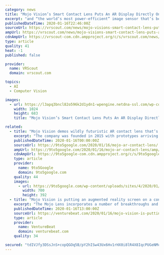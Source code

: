 ```yaml
---
category: news
title: "Mojo Vision’s Smart Contact Lens Puts An AR Display Directly On Your Eyeball"
excerpt: "and “the world’s most power-efficient” image sensor that’s been optimized specifically for computer vision, all adding up to what Mojo Vision claims is “the smallest and densest dynamic display ever made.” Although the device is still in its research and development phase—the company is currently performing clinical studies under ..."
publishedDateTime: 2020-01-16T22:46:00Z
sourceUrl: https://vrscout.com/news/mojo-visions-smart-contact-lens-puts-an-ar-display-directly-on-your-eyeball/
ampUrl: https://vrscout.com/news/mojo-visions-smart-contact-lens-puts-an-ar-display-directly-on-your-eyeball/amp/
cdnAmpUrl: https://vrscout-com.cdn.ampproject.org/c/s/vrscout.com/news/mojo-visions-smart-contact-lens-puts-an-ar-display-directly-on-your-eyeball/amp/
type: article
quality: 41
heat: -1
published: false

provider:
  name: VRScout
  domain: vrscout.com

topics:
  - AI
  - Computer Vision

images:
  - url: https://l3apq3bncl82o596k2d1ydn1-wpengine.netdna-ssl.com/wp-content/uploads/2020/01/MojoVision_1-1024x683.jpg
    width: 1024
    height: 683
    title: "Mojo Vision’s Smart Contact Lens Puts An AR Display Directly On Your Eyeball"

related:
  - title: "Mojo Vision demos wildly futuristic AR contact lens that’s ‘years away’"
    excerpt: "The company was founded in 2015 with prototypes arriving by 2017. Sometime during the 2020s, they hope to have a final feature set that includes a hi-res microLED display, fast wireless data, and battery power, as well as eye tracking and computer vision. The last two aspects would make for an eye-controlled UI, and fulfill that sci-fi vision ..."
    publishedDateTime: 2020-01-16T00:00:00Z
    sourceUrl: https://9to5google.com/2020/01/16/mojo-ar-contact-lens/
    ampUrl: https://9to5google.com/2020/01/16/mojo-ar-contact-lens/amp/
    cdnAmpUrl: https://9to5google-com.cdn.ampproject.org/c/s/9to5google.com/2020/01/16/mojo-ar-contact-lens/amp/
    type: article
    provider:
      name: 9to5Google
      domain: 9to5google.com
    quality: 44
    images:
      - url: https://9to5google.com/wp-content/uploads/sites/4/2020/01/mojo-ar-contact-lens-timeline.jpg?quality=82&strip=all&w=700
        width: 700
        height: 392
  - title: "Mojo Vision is putting an augmented reality screen on a contact lens"
    excerpt: "The Mojo Lens incorporates a number of breakthroughs and proprietary technologies, including the smallest and densest dynamic display ever made, the world’s most power-efficient image sensor optimized for computer vision, a custom wireless radio, and motion sensors for eyetracking and image stabilization. The Mojo Lens includes the Mojo ..."
    publishedDateTime: 2020-01-16T13:00:00Z
    sourceUrl: https://venturebeat.com/2020/01/16/mojo-vision-is-putting-an-augmented-reality-screen-on-a-contact-lens/
    type: article
    provider:
      name: VentureBeat
      domain: venturebeat.com
    quality: 34

secured: "tdIVJfy3DSsJnS+copQGOq5B/pY2hISw43Ux6Hv1rHX0i8lR4X8IqcPUGeNMc02ie+NVmnisOQv+xQaSrtu4jjW+FD9Ki0/YGnM9iKett72rvCgCmtgO020JTqWuud5+YBIMkRzRJh96eFbYgNKmqa2d5usKkE/RIZHjlwYE/zW7xa7ftCB/d8LO9Duk7O5zqKkhg6wbSiSbqY5CU4LS5Pp8CBpLqYfi1BCM4f76oZEuZcC527+fAbcuzbCSc2Wdmo8nTTZVWHdZZUBFwDZJvILd9enmXYsCCfbm7nOZ4BEUcrqOStFA6aW/YvzqMBESI8VWLiHCKMiS6FJXdZZF0IyKe3OIPhDxdVh37k2bTWsRkLtqQNj9m068A501JowosQUhgrq1sKNsS0ruf4qTIcRCe9r7sXncOWbE5QYgo5ZfSLE6H4eXliU55wFf+lLJkTWVF/tssvPQRyhxIMxFmw==;+1kKywEaq2VTWELNCIYnHg=="
---
```


